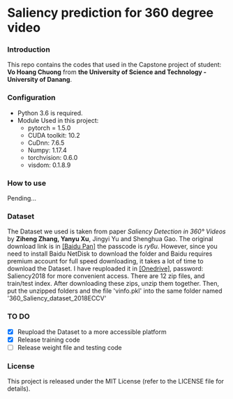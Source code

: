 # Saliency prediction for 360 degree video
### Introduction
This repo contains the codes that used in the Capstone project of student: **Vo Hoang Chuong** from **the University of Science and Technology - University of Danang**.

### Configuration
  - Python 3.6 is required.
  - Module Used in this project:
    + pytorch = 1.5.0
    + CUDA toolkit: 10.2
    + CuDnn: 7.6.5
    + Numpy: 1.17.4
    + torchvision: 0.6.0
    + visdom: 0.1.8.9
    
### How to use
Pending...

### Dataset
The Dataset we used is taken from paper *Saliency Detection in 360° Videos* by **Ziheng Zhang, Yanyu Xu**, Jingyi Yu and Shenghua Gao.
The original download link is in [[Baidu Pan]](https://pan.baidu.com/share/init?surl=akj0-8obIwC9oykTYSUm9Q) the passcode is *ry6u*.
However, since you need to install Baidu NetDisk to download the folder and Baidu requires premium account for full speed downloading, it takes a lot of time to download the Dataset.
I have reuploaded it in [[Onedrive]](https://thcsxuanduong-my.sharepoint.com/:f:/g/personal/hoangchuong_thcsxuanduong_onmicrosoft_com/Eu87CfMhvHlLrGXV9B8mTmwBpgxkz-qNTNMFZFTl7t5JmQ?e=lKZfuX), password: Saliency2018 for more convenient access.
There are 12 zip files, and train/test index. After downloading these zips, unzip them together. Then, put the unzipped folders and the file 'vinfo.pkl' into the same folder named '360_Saliency_dataset_2018ECCV'

### TO DO
  - [x] Reupload the Dataset to a more accessible platform
  - [x] Release training code
  - [ ] Release weight file and testing code
  
### License

This project is released under the MIT License (refer to the LICENSE file for details).
